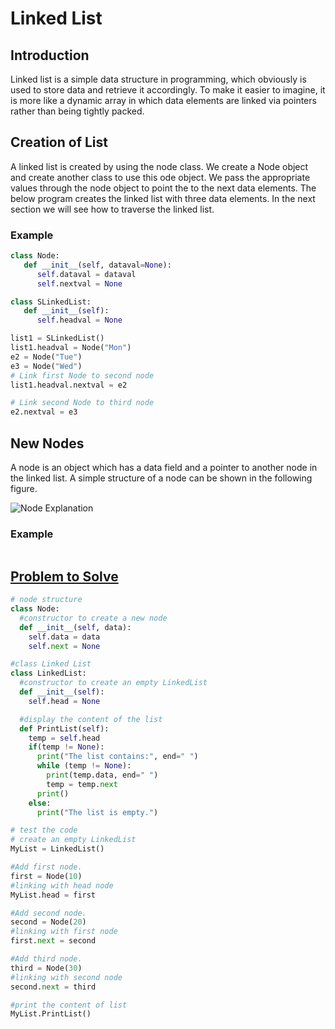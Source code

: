 # Linked List

## Introduction

Linked list is a simple data structure in programming, which obviously is used to store data and retrieve it accordingly. To make it easier to imagine, it is more like a dynamic array in which data elements are linked via pointers rather than being tightly packed. 

## Creation of List

A linked list is created by using the node class. We create a Node object and create another class to use this ode object. We pass the appropriate values through the node object to point the to the next data elements. The below program creates the linked list with three data elements. In the next section we will see how to traverse the linked list.

### Example

```python
class Node:
   def __init__(self, dataval=None):
      self.dataval = dataval
      self.nextval = None

class SLinkedList:
   def __init__(self):
      self.headval = None

list1 = SLinkedList()
list1.headval = Node("Mon")
e2 = Node("Tue")
e3 = Node("Wed")
# Link first Node to second node
list1.headval.nextval = e2

# Link second Node to third node
e2.nextval = e3

```
## New Nodes

A node is an object which has a data field and a pointer to another node in the linked list. A simple structure of a node can be shown in the following figure.

![Node Explanation](https://www.pythonforbeginners.com/wp-content/uploads/Linked-List-in-Python3.png)

### Example

```python

```
## [Problem to Solve](linkedtree-solution.md)
```python
# node structure
class Node:
  #constructor to create a new node
  def __init__(self, data):
    self.data = data
    self.next = None

#class Linked List
class LinkedList:
  #constructor to create an empty LinkedList
  def __init__(self):
    self.head = None

  #display the content of the list
  def PrintList(self):
    temp = self.head
    if(temp != None):
      print("The list contains:", end=" ")
      while (temp != None):
        print(temp.data, end=" ")
        temp = temp.next
      print()
    else:
      print("The list is empty.")

# test the code    
# create an empty LinkedList                 
MyList = LinkedList()

#Add first node.
first = Node(10)
#linking with head node
MyList.head = first

#Add second node.
second = Node(20)
#linking with first node
first.next = second

#Add third node.
third = Node(30)
#linking with second node
second.next = third

#print the content of list 
MyList.PrintList()
```
